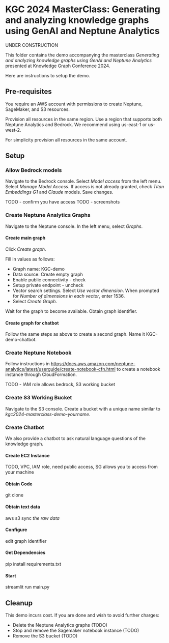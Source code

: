 # KGC 2024 MasterClass: Generating and analyzing knowledge graphs using GenAI and Neptune Analytics

UNDER CONSTRUCTION

This folder contains the demo accompanying the masterclass _Generating and analyzing knowledge graphs using GenAI and Neptune Analytics_ presented at Knowledge Graph Conference 2024.

Here are instructions to setup the demo.

## Pre-requisites

You require an AWS account with permissions to create Neptune, SageMaker, and S3 resources.

Provision all resources in the same region. Use a region that supports both Neptune Analytics and Bedrock. We recommend using us-east-1 or us-west-2.

For simplicity provision all resources in the same account.

## Setup

### Allow Bedrock models

Navigate to the Bedrock console. Select _Model access_ from the left menu. Select _Manage Model Access_. If access is not already granted, check _Titan Embeddings G1_ and _Claude_ models. Save changes.

TODO - confirm you have access
TODO - screenshots

### Create Neptune Analytics Graphs

Navigate to the Neptune console. In the left menu, select _Graphs_.

#### Create main graph

Click _Create graph_.

Fill in values as follows:

- Graph name: KGC-demo
- Data source: Create empty graph
- Enable public connectivity - check
- Setup private endpoint - uncheck
- Vector search settings. Select _Use vector dimension_. When prompted for _Number of dimensions in each vector_, enter 1536.
- Select _Create Graph_.

Wait for the graph to become available. Obtain graph identifier.

#### Create graph for chatbot

Follow the same steps as above to create a second graph. Name it KGC-demo-chatbot.

### Create Neptune Notebook

Follow instructions in https://docs.aws.amazon.com/neptune-analytics/latest/userguide/create-notebook-cfn.html to create a notebook instance through CloudFormation.

TODO - IAM role allows bedrock, S3 working bucket

### Create S3 Working Bucket

Navigate to the S3 console. Create a bucket with a unique name similar to _kgc2024-masterclass-demo-yourname_.

### Create Chatbot

We also provide a chatbot to ask natural language questions of the knowledge graph.

#### Create EC2 Instance

TODO, VPC, IAM role, need public access, SG allows you to access from your machine

#### Obtain Code

git clone

#### Obtain text data

aws s3 sync _the raw data_

#### Configure

edit graph identifier

#### Get Dependencies

pip install requirements.txt

#### Start

streamlit run main.py

## Cleanup

This demo incurs cost. If you are done and wish to avoid further charges:

- Delete the Neptune Analytics graphs (TODO)
- Stop and remove the Sagemaker notebook instance (TODO)
- Remove the S3 bucket (TODO)
